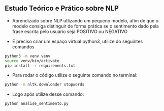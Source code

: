 ## Estudo Teórico e Prático sobre NLP

- Aprendizado sobre NLP utlizando um pequeno modelo, afim de que o modelo consiga distinguir de forma prática se o sentimento dado pela frase escrita pelo usuário seja POSITIVO ou NEGATIVO

- É preciso criar um espaço virtual python3, utilize do seguintes comandos 
```bash
python3 -m venv venv
source venv/bin/activate
pip install -r requirements.txt
```


- Para rodar o código utilize o seguinte comando no terminal:

```bash
python -m nltk.downloader stopwords
```

- Logo após utilize desse comando:
```bash
python analise_sentimento.py
```

